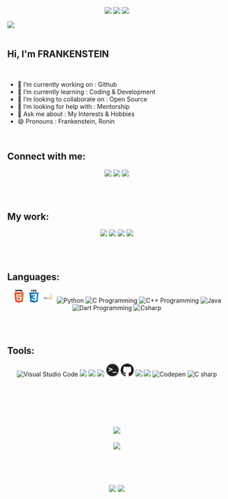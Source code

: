 <p align="center">
<img width="250px"src="https://thumbs.gfycat.com/ValidPitifulGnu-size_restricted.gif">
<img width="250px" src="https://i.pinimg.com/originals/df/16/bf/df16bf2d5be8cd64c3d10e685babec22.gif">
<img width="250px" src="https://thumbs.gfycat.com/ValidPitifulGnu-size_restricted.gif">
</p>
<img align="left" width="390px" src="https://i.pinimg.com/originals/28/02/00/28020003d4a493c78d8202ba6c35f179.gif">
<br>
<br>

## Hi, I'm FRANKENSTEIN
<br>

- 🔭 I’m currently working on       : Github
- 🌱 I’m currently learning         : Coding & Development
- 👯 I’m looking to collaborate on  : Open Source 
- 🤔 I’m looking for help with      : Mentorship
- 💬 Ask me about                   : My Interests & Hobbies
- 😄 Pronouns                       : Frankenstein, Ronin
<br>

## Connect with me:
<p align="center">
<img width="30px" src="https://img.icons8.com/fluent/50/000000/facebook-new.png" />
<img width="30px" src="https://img.icons8.com/fluent/48/000000/instagram-new.png"/>
<img width="30px" src="https://img.icons8.com/fluent/48/000000/linkedin.png"/>
</p>
<br>
<br>

## My work:
<p align="center">
<img width="30px" src="https://img.icons8.com/fluent/48/000000/github.png"/>
<img width="30px" src="https://img.icons8.com/ios-filled/50/000000/codepen.png" />
<img width="30px" src="https://upload.wikimedia.org/wikipedia/commons/4/40/HackerRank_Icon-1000px.png">
<img width="30px" src="https://img.icons8.com/color/48/000000/gitlab.png">
</p>
<br>
<br>

## Languages:
<p align="center">
<img alt="HTML5" width="30px" src="https://raw.githubusercontent.com/github/explore/80688e429a7d4ef2fca1e82350fe8e3517d3494d/topics/html/html.png" />
<img alt="CSS3" width="30px" src="https://raw.githubusercontent.com/github/explore/80688e429a7d4ef2fca1e82350fe8e3517d3494d/topics/css/css.png" />
<img alt="MySQL" width="30px" src="https://raw.githubusercontent.com/github/explore/80688e429a7d4ef2fca1e82350fe8e3517d3494d/topics/mysql/mysql.png" />
<img alt="Python" width="30px" src="https://img.icons8.com/color/48/000000/python.png" /> 
<img alt="C Programming" width="30px" src="https://img.icons8.com/color/48/000000/c-programming.png" />
<img alt="C++ Programming" width="30px" src="https://img.icons8.com/color/48/000000/c-plus-plus-logo.png" />
<img alt="Java" width="30px" src="https://img.icons8.com/color/48/000000/java-coffee-cup-logo.png" />
<img alt="Dart Programming" width="30px" src="https://img.icons8.com/color/48/000000/dart.png" />
<img alt="Csharp" width="30px" src="https://img.icons8.com/color/48/000000/c-sharp-logo.png" />
</p>
<br>
<br>

## Tools:
<p align="center">
<img alt="Visual Studio Code" width="30px" src="https://img.icons8.com/fluent/48/000000/visual-studio-code-2019.png" />
<img width="30px" src="https://img.icons8.com/officel/40/000000/java-eclipse.png" />
<img width="30px" src="https://images-wixmp-ed30a86b8c4ca887773594c2.wixmp.com/i/04e507cc-4c35-44f5-814b-96b04937d5e9/dz2gp2-625ed5b3-fc9c-43f3-ba05-9942eda68f11.png">
<img width="30px" src="https://upload.wikimedia.org/wikipedia/commons/thumb/3/38/Jupyter_logo.svg/1200px-Jupyter_logo.svg.png">
<img alt="Terminal" width="30px" src="https://raw.githubusercontent.com/github/explore/80688e429a7d4ef2fca1e82350fe8e3517d3494d/topics/terminal/terminal.png" />
<img alt="GitHub" width="30px" src="https://raw.githubusercontent.com/github/explore/78df643247d429f6cc873026c0622819ad797942/topics/github/github.png" />
<img width="30px" src="https://img.icons8.com/color/48/000000/gitlab.png">
<img width="30px" src="https://avatars2.githubusercontent.com/u/33467679?s=400&v=4g">
<img alt="Codepen" width="30px" src="https://img.icons8.com/ios-filled/50/000000/codepen.png" />
<img alt="C sharp" width="30px" src="https://techcrunch.com/wp-content/uploads/2013/08/canva-circle-logo.png?w=1024" />
</p>
<br>
<br>
<br>
<br>
<br>
<p align="center">
<img src="https://github-readme-stats.vercel.app/api/top-langs/?username=I-AM-FRANKENSTEIN&hide=TeX&layout=compact" >
<br>
<br>
<img  src="https://github-readme-stats.vercel.app/api?username=I-AM-FRANKENSTEIN&&show_icons=true&title_color=151515&icon_color=00FF7F&text_color=000000&bg_color=ffffff" height="175px">
</p>
<br>
<br>
<br>
<p align="center">

<img src="https://github-profile-trophy.vercel.app/?username=I-AM-FRANKENSTEIN&theme=light">

<img width="150px" src="https://camo.githubusercontent.com/f991b3432f988f2fe400e8134cdbeccc72d3e668/68747470733a2f2f7265732e636c6f7564696e6172792e636f6d2f646576706f73742f696d6167652f66657463682f732d2d3373526c393931582d2d2f68747470733a2f2f6769746875622e636f6d2f6e70656e7472656c2f6f63746f636c697070792f626c6f622f6d61737465722f676966732f74656e7461636c65732e67696625334672617725334474727565">
</p>
